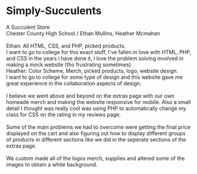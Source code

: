 # Simply-Succulents
A Succulent Store
<br>
Chester County High School / Ethan Mullins, Heather Mcmahan
<br><br>
Ethan: All HTML, CSS, and PHP, picked products.<br>I want to go to college for this exact stuff, I've fallen in love with HTML, PHP, and CSS in the years i have done it, I love the problem solving involved in making a mock website (tho frustrating sometimes)
<br>
Heather: Color Scheme, Merch, picked products, logo, website design.<br>I want to go to college for some type of design and this website gave me great experience in the collaboration aspects of design.
<br><br>
I believe we went above and beyond on the extras page with our own homeade merch and making the website responsive for mobile. Also a small detail I thought was really cool was using PHP to automatically change my class for CSS on the rating in my reviews page.
<br><br>
Some of the main problems we had to overcome were getting the final price displayed on the cart and also figuring out how to display different groups of products in different sections like we did in the seperate sections of the extras page.
<br><br>
We custom made all of the logos merch, supplies and altered some of the images to obtain a white background.


